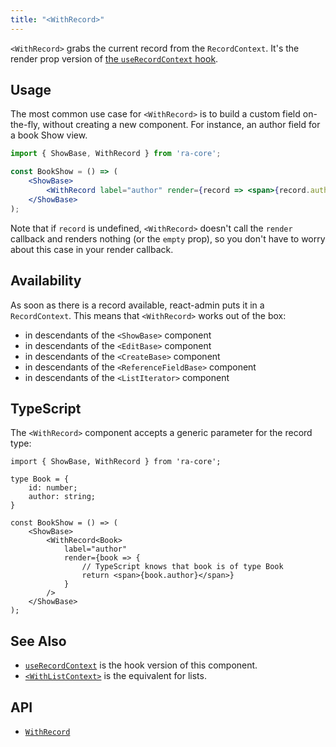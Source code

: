 ```yaml
---
title: "<WithRecord>"
---
```


`<WithRecord>` grabs the current record from the `RecordContext`. It's the render prop version of [the `useRecordContext` hook](./useRecordContext.md). 

## Usage

The most common use case for `<WithRecord>` is to build a custom field on-the-fly, without creating a new component. For instance, an author field for a book Show view. 

```jsx
import { ShowBase, WithRecord } from 'ra-core';

const BookShow = () => (
    <ShowBase>
        <WithRecord label="author" render={record => <span>{record.author}</span>} />
    </ShowBase>
);
```

Note that if `record` is undefined, `<WithRecord>` doesn't call the `render` callback and renders nothing (or the `empty` prop), so you don't have to worry about this case in your render callback.

## Availability

As soon as there is a record available, react-admin puts it in a `RecordContext`. This means that `<WithRecord>` works out of the box:

- in descendants of the `<ShowBase>` component
- in descendants of the `<EditBase>` component
- in descendants of the `<CreateBase>` component
- in descendants of the `<ReferenceFieldBase>` component
- in descendants of the `<ListIterator>` component

## TypeScript

The `<WithRecord>` component accepts a generic parameter for the record type:

```tsx
import { ShowBase, WithRecord } from 'ra-core';

type Book = {
    id: number;
    author: string;
}

const BookShow = () => (
    <ShowBase>
        <WithRecord<Book>
            label="author"
            render={book => {
                // TypeScript knows that book is of type Book
                return <span>{book.author}</span>}
            }
        />
    </ShowBase>
);
```

## See Also

* [`useRecordContext`](./useRecordContext.md) is the hook version of this component.
* [`<WithListContext>`](./WithListContext.md) is the equivalent for lists.

## API

* [`WithRecord`]

[`WithRecord`]: https://github.com/marmelab/react-admin/blob/master/packages/ra-core/src/controller/record/WithRecord.tsx
